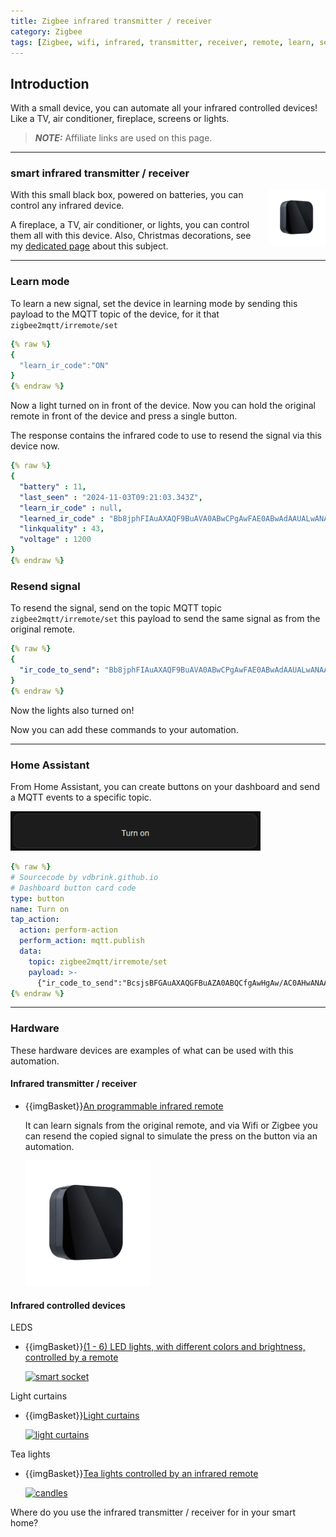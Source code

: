 ```yaml
---
title: Zigbee infrared transmitter / receiver
category: Zigbee
tags: [Zigbee, wifi, infrared, transmitter, receiver, remote, learn, send, air conditioner, TV, fireplace, lights, screens]
---
```


## Introduction

With a small device, you can automate all your infrared controlled devices! 
Like a TV, air conditioner, fireplace, screens or lights.

> **_NOTE:_** Affiliate links are used on this page.

---
### smart infrared transmitter / receiver

<a href="/buy/images_zigbee/zigbee_ir_remote.webp"><img src="/buy/images_zigbee/zigbee_ir_remote.webp" alt="infrared remote control" width="90px" style="margin-left:15px;float:right" /></a>
With this small black box, powered on batteries, you can control any infrared device.

A fireplace, a TV, air conditioner, or lights, you can control them all with this device.
Also, Christmas decorations, see my [dedicated page](/projects/automate_christmas_decorations) about this subject.

---
### Learn mode

To learn a new signal, set the device in learning mode by sending this payload to the MQTT topic of the device, for it that `zigbee2mqtt/irremote/set`
```yaml
{% raw %}
{     
  "learn_ir_code":"ON" 
}
{% endraw %}
```
Now a light turned on in front of the device.
Now you can hold the original remote in front of the device and press a single button.

The response contains the infrared code to use to resend the signal via this device now.
```yaml
{% raw %}
{
  "battery" : 11,
  "last_seen" : "2024-11-03T09:21:03.343Z",
  "learn_ir_code" : null,
  "learned_ir_code" : "Bb8jphFIAuAXAQF9BuAVA0ABwCPgAwFAE0ABwAdAAUALwANAAUALCcqdvyPBCEgC///gAgcCCEgC",
  "linkquality" : 43,
  "voltage" : 1200
}
{% endraw %}
```

### Resend signal

To resend the signal, send on the topic MQTT topic `zigbee2mqtt/irremote/set` this payload to send the same signal as from the original remote.

```yaml
{% raw %}
{
  "ir_code_to_send": "Bb8jphFIAuAXAQF9BuAVA0ABwCPgAwFAE0ABwAdAAUALwANAAUALCcqdvyPBCEgC///gAgcCCEgC"
}
{% endraw %}
```

Now the lights also turned on!

Now you can add these commands to your automation.

---
### Home Assistant

From Home Assistant, you can create buttons on your dashboard and send a MQTT events to a specific topic.

<img src="images_infrared/ha_mqtt_button.png" alt="Home Assistant button send MQTT event" width="400px">

```yaml
{% raw %}
# Sourcecode by vdbrink.github.io
# Dashboard button card code
type: button
name: Turn on
tap_action:
  action: perform-action
  perform_action: mqtt.publish
  data:
    topic: zigbee2mqtt/irremote/set
    payload: >-
      {"ir_code_to_send":"BcsjsBFGAuAXAQGFBuAZA0ABQCfgAwHgAw/AC0AHwANAAUALCc+dyyPDCEYC///gCgcCCEYC"}
{% endraw %}
```

---
### Hardware

These hardware devices are examples of what can be used with this automation.

#### Infrared transmitter / receiver

* {{imgBasket}}<a href="/buy/smart_home_best_buy_tips#infrared-remote-control" target="_blank">An programmable infrared remote</a>

  It can learn signals from the original remote, and via Wifi or Zigbee you can resend the copied signal to simulate the press on the button via an automation.

  <a href="/buy/smart_home_best_buy_tips#infrared-remote-control" target="_blank">
    <img src="/buy/images_zigbee/zigbee_ir_remote.webp" alt="infrared remote control" width="200px" class="buy-link"/>
  </a>
  
#### Infrared controlled devices

LEDS
* {{imgBasket}}<a href="https://s.click.aliexpress.com/e/_EIwZk97" target="_blank">(1 - 6) LED lights, with different colors and brightness, controlled by a remote</a>

  <a href="https://s.click.aliexpress.com/e/_EIwZk97" target="_blank">
    <img src="/buy/images_diy/led_lamp_with_remote.avif" alt="smart socket" width="200px" class="buy-link"/>
  </a>

Light curtains

* {{imgBasket}}<a href="https://s.click.aliexpress.com/e/" target="_blank">Light curtains</a>

  <a href="https://s.click.aliexpress.com/e/" target="_blank">
  <img src="images_infrared/light_string.avif" alt="light curtains" width="200px" class="buy-link"/>
  </a>

Tea lights

* {{imgBasket}}<a href="https://s.click.aliexpress.com/e/_DFWJ9gH" target="_blank">Tea lights controlled by an infrared remote</a>

  <a href="https://s.click.aliexpress.com/e/_DFWJ9gH" target="_blank">
    <img src="../projects/images_christmas_decorations/tea_lights_with_ir_remote.avif" alt="candles" width="200px" class="buy-link"/>
  </a>

Where do you use the infrared transmitter / receiver for in your smart home?